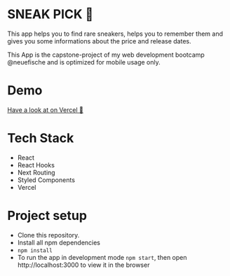 # SNEAK PICK 👟

This app helps you to find rare sneakers, helps you to remember them and gives you some informations about the price
and release dates.

This App is the capstone-project of my web development bootcamp @neuefische and is optimized for mobile usage only.




# Demo

[Have a look at on Vercel 👀](https://sneak-pick.vercel.app)


# Tech Stack
- React
- React Hooks
- Next Routing
- Styled Components
- Vercel

# Project setup

- Clone this repository.
- Install all npm dependencies
- `npm install`
- To run the app in development mode `npm start`, then open http://localhost:3000 to view it in the browser

